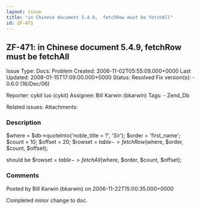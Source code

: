 ```yaml
---
layout: issue
title: "in Chinese document 5.4.9,  fetchRow must be fetchAll"
id: ZF-471
---
```


ZF-471: in Chinese document 5.4.9, fetchRow must be fetchAll
------------------------------------------------------------

 Issue Type: Docs: Problem Created: 2006-11-02T05:55:09.000+0000 Last Updated: 2008-01-15T17:09:00.000+0000 Status: Resolved Fix version(s): - 0.6.0 (16/Dec/06)
 
 Reporter:  cykit luo (cykit)  Assignee:  Bill Karwin (bkarwin)  Tags: - Zend\_Db
 
 Related issues: 
 Attachments: 
### Description

$where = $db->quoteInto('noble\_title = ?', 'Sir'); $order = 'first\_name'; $count = 10; $offset = 20; $rowset = $table->fetchRow($where, $order, $count, $offset);

should be $rowset = $table->fetchAll($where, $order, $count, $offset);

 

 

### Comments

Posted by Bill Karwin (bkarwin) on 2006-11-22T15:00:35.000+0000

Completed minor change to doc.

 

 